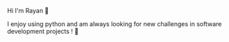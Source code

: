 Hi I'm Rayan 👋

I enjoy using python and am always looking for new challenges in software development projects ! 🐍
